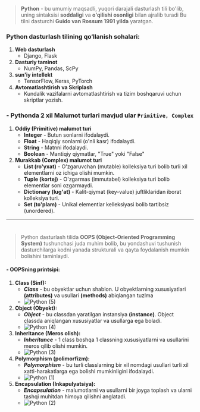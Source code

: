> **Python** - bu umumiy maqsadli, yuqori darajali dasturlash tili bo'lib, uning sintaksisi **soddaligi** va 
> **o'qilishi osonligi** bilan ajralib turadi
>  Bu tilni dasturchi **Guido van Rossum 1991 yilda** yaratgan.

### Python dasturlash tilining qo‘llanish sohalari:
1. **Web dasturlash**
    * Django, Flask
2. **Dasturiy taminot**
    * NumPy, Pandas, ScPy
3. **sun'iy intellekt**
    * TensorFlow, Keras, PyTorch
4. **Avtomatlashtirish va Skriplash**
    * Kundalik vazifalarni avtomatlashtirish va tizim boshqaruvi uchun skriptlar yozish.

### - Pythonda 2 xil Malumot turlari mavjud ular `Primitive, Complex`
1. **Oddiy (Primitive) malumot turi**
   * **Integer** - Butun sonlarni ifodalaydi.
   * **Float** - Haqiqiy sonlarni (o'nli kasr) ifodalaydi.
   * **String** - Matnni ifodalaydi.
   * **Boolean** - Mantiqiy qiymatlar, "True" yoki "False"
2. **Murakkab (Complex) malumot turi** 
   * **List (ro'yxat)** - O'zgaruvchan (mutable) kolleksiya turi bolib turli xil elementlarni oz ichiga olishi mumkin.
   * **Tuple (kortej)** - O'zgarmas (immutabel) kolleksiya turi bolib elementlar soni ozgarmaydi.
   * **Dictionary (lug'at)** - Kalit-qiymat (key-value) juftliklaridan iborat kolleksiya turi.
   * **Set (to'plam)** - Unikal elementlar kelleksiyasi bolib tartibsiz (unordered).

___
#

> Python dasturlash tilida **OOPS (Object-Oriented Programming System)** tushunchasi juda muhim bolib, bu yondashuvi 
> tushunish dasturchilarga kodni yanada strukturali va qayta foydalanish mumkin bolishini taminlaydi.

#### - OOPSning printsipi:
1. **Class (Sinf):**
   * ***Class*** - bu obyektlar uchun shablon. U obyektlarning xususiyatlari **(attributes)** va usullari **(methods)** abiqlangan tuzlma
   * ![Python (5)](https://github.com/user-attachments/assets/ac6c12bc-68ae-4cc8-94c8-138f1cf8e387)
2. **Object (Obyekt):**
   * ***Object*** - bu classdan yaratilgan instansiya **(instance)**. Object classda aniqlangan xususiyatlar va usullarga ega boladi.
   * ![Python (4)](https://github.com/user-attachments/assets/b460dbd6-eff5-48c2-8916-9eda6d1771d8)
3. **Inheritance (Meros olish):**
   * ***Inheritance*** - 1 class boshqa 1 classning xususiyatlarni va usullarini meros qilib olishi mumkin.
   * ![Python (3)](https://github.com/user-attachments/assets/149af726-e69e-4e86-8a60-247d9b9222bb)
4. **Polymorphism (polimorfizm):**
   * ***Polymorphism*** - bu turli classlarning bir xil nomdagi usullari turli xil xatti-harakatlarga ega bolishi mumkinligini ifodalaydi.
   * ![Python (1)](https://github.com/user-attachments/assets/37ff5369-90b9-47c5-ab5f-9c2865c4ad24)
5. **Encapsulation (Inkapulyatsiya):**
   * ***Encapsulation*** - malumotlarni va usullarni bir joyga toplash va ularni tashqi muhitdan himoya qilishni anglatadi.
   * ![Python (2)](https://github.com/user-attachments/assets/150ebc05-139b-437e-a013-f52e45251c90)